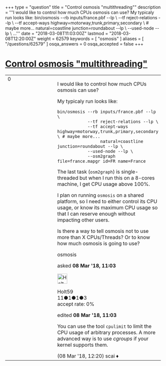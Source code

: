 +++
type = "question"
title = "Control osmosis &quot;multithreading&quot;"
description = '''I would like to control how much CPUs osmosis can use?  My typicaly run looks like: bin/osmosis --rb inputs/france.pbf --lp &#92;  --tf reject-relations --lp &#92;  --tf accept-ways highway=motorway,trunk,primary,secondary &#92; # maybe more...  natural=coastline junction=roundabout --lp &#92;  --used-node --lp &#92;  ...'''
date = "2018-03-08T11:03:00Z"
lastmod = "2018-03-08T12:20:00Z"
weight = 62579
keywords = [ "osmosis" ]
aliases = [ "/questions/62579" ]
osqa_answers = 0
osqa_accepted = false
+++

<div class="headNormal">

# [Control osmosis "multithreading"](/questions/62579/control-osmosis-multithreading)

</div>

<div id="main-body">

<div id="askform">

<table id="question-table" style="width:100%;">
<colgroup>
<col style="width: 50%" />
<col style="width: 50%" />
</colgroup>
<tbody>
<tr>
<td style="width: 30px; vertical-align: top"><div class="vote-buttons">
<span id="post-62579-upvote" class="ajax-command post-vote up" rel="nofollow" title="I like this post (click again to cancel)"> </span>
<div id="post-62579-score" class="post-score" title="current number of votes">
0
</div>
<span id="post-62579-downvote" class="ajax-command post-vote down" rel="nofollow" title="I dont like this post (click again to cancel)"> </span> <span id="favorite-mark" class="ajax-command favorite-mark" rel="nofollow" title="mark/unmark this question as favorite (click again to cancel)"> </span>
<div id="favorite-count" class="favorite-count">
&#10;</div>
</div></td>
<td><div id="item-right">
<div class="question-body">
<p>I would like to control how much CPUs osmosis can use?</p>
<p>My typicaly run looks like:</p>
<pre><code>bin/osmosis --rb inputs/france.pbf --lp \
            --tf reject-relations --lp \
            --tf accept-ways highway=motorway,trunk,primary,secondary \ # maybe more...
                 natural=coastline junction=roundabout --lp \
            --used-node --lp \
            --osm2graph file=france.mapgr id=FR name=France</code></pre>
<p>The last task (<code>osm2graph</code>) is single-threaded but when I run this on a 8-cores machine, I get CPU usage above 100%.</p>
<p>I plan on running <code>osmosis</code> on a shared platform, so I need to either control its CPU usage, or know its maximum CPU usage so that I can reserve enough without impacting other users.</p>
<p>Is there a way to tell osmosis not to use more than X CPUs/Threads? Or to know how much osmosis is going to use?</p>
</div>
<div id="question-tags" class="tags-container tags">
<span class="post-tag tag-link-osmosis" rel="tag" title="see questions tagged &#39;osmosis&#39;">osmosis</span>
</div>
<div id="question-controls" class="post-controls">
&#10;</div>
<div class="post-update-info-container">
<div class="post-update-info post-update-info-user">
<p>asked <strong>08 Mar '18, 11:03</strong></p>
<img src="https://secure.gravatar.com/avatar/746dd23bbe20769fbd758421e67f455c?s=32&amp;d=identicon&amp;r=g" class="gravatar" width="32" height="32" alt="Holt59&#39;s gravatar image" />
<p><span>Holt59</span><br />
<span class="score" title="11 reputation points">11</span><span title="1 badges"><span class="badge1">●</span><span class="badgecount">1</span></span><span title="1 badges"><span class="silver">●</span><span class="badgecount">1</span></span><span title="3 badges"><span class="bronze">●</span><span class="badgecount">3</span></span><br />
<span class="accept_rate" title="Rate of the user&#39;s accepted answers">accept rate:</span> <span title="Holt59 has no accepted answers">0%</span></p>
</div>
<div class="post-update-info post-update-info-edited">
<p><span> edited <strong>08 Mar '18, 11:03</strong> </span></p>
</div>
</div>
<div id="comments-container-62579" class="comments-container">
<span id="62583"></span>
<div id="comment-62583" class="comment">
<div id="post-62583-score" class="comment-score">
&#10;</div>
<div class="comment-text">
<p>You can use the tool <code>cpulimit</code> to limit the CPU usage of arbitrary processes. A more advanced way is to use <em>cgroups</em> if your kernel supports them.</p>
</div>
<div id="comment-62583-info" class="comment-info">
<span class="comment-age">(08 Mar '18, 12:20)</span> <span class="comment-user userinfo">scai ♦</span>
</div>
</div>
</div>
<div id="comment-tools-62579" class="comment-tools">
&#10;</div>
<div class="clear">
&#10;</div>
<div id="comment-62579-form-container" class="comment-form-container">
&#10;</div>
<div class="clear">
&#10;</div>
</div></td>
</tr>
</tbody>
</table>

</div>

</div>


